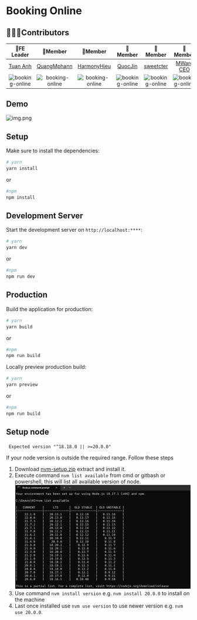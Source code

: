 # Booking Online

## 👨‍👩‍👦Contributors
| **🚀FE Leader** | **🚀Member** | **🚀Member** | **🚀Member** | **🚀Member** | **🚀Member** | **🚀Member** |
| :-: | :-: | :-: | :-: | :-: | :-: | :-: |
| [Tuan Anh](https://gitlab.com/tuananh31j) | [QuangMphann](https://gitlab.com/quangphan2705) | [HarmonyHieu](https://gitlab.com/hieutvph46786) | [QuocJin](https://gitlab.com/QuocDL) | [sweetcter](https://gitlab.com/sweetcter) |[MWare CEO](https://gitlab.com/mwarevn) | [Đào Minh](https://gitlab.com/minhtit123) | 
| <img src="https://gitlab.com/uploads/-/system/user/avatar/20802711/avatar.png?width=800" width="100" alt="booking-online" /> | <img src="https://gitlab.com/uploads/-/system/user/avatar/20865606/avatar.png?width=800" width="100" alt="booking-online" /> | <img src="https://gitlab.com/uploads/-/system/user/avatar/20865424/avatar.png?width=800" width="100" alt="booking-online" /> | <img src="https://gitlab.com/uploads/-/system/user/avatar/21032846/avatar.png?width=800" width="100" alt="booking-online" /> | <img src="https://gitlab.com/uploads/-/system/user/avatar/20802710/avatar.png?width=800" width="100" alt="booking-online" /> |<img src="https://gitlab.com/uploads/-/system/user/avatar/14881190/avatar.png?width=800" width="100" alt="booking-online" /> |<img src="https://gitlab.com/uploads/-/system/user/avatar/21502648/avatar.png?width=800" width="100" alt="booking-online" /> |

## Demo

![img.png](demo.gif)

## Setup

Make sure to install the dependencies:

```bash
# yarn
yarn install
```

or

```bash
#npm
npm install
```

## Development Server

Start the development server on `http://localhost:****`:

```bash
# yarn
yarn dev
```

or

```bash
#npm
npm run dev
```

## Production

Build the application for production:

```bash
# yarn
yarn build
```

or

```bash
#npm
npm run build
```

Locally preview production build:

```bash
# yarn
yarn preview
```

or

```bash
#npm
npm run build
```

## Setup node

` Expected version "^18.18.0 || >=20.0.0"`

If your node version is outside the required range.
Follow these steps

1. Download [nvm-setup.zip](https://github.com/coreybutler/nvm-windows/releases/download/1.1.7/nvm-setup.zip) extract and install it.
2. Execute command `nvm list available` from cmd or gitbash or powershell, this will list all available version of node.
   ![img.png](img.png)
3. Use command `nvm install version` e.g. `nvm install 20.0.0` to install on the machine
4. Last once installed use `nvm use version` to use newer version e.g. `nvm use 20.0.0`.
